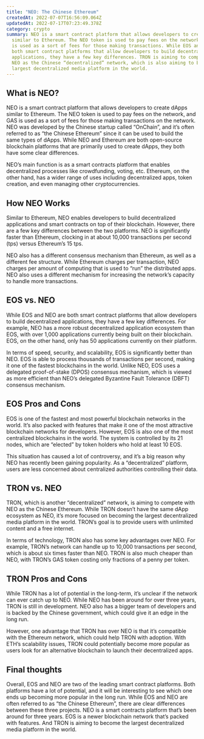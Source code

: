 ```yaml
---
title: "NEO: The Chinese Ethereum"
createdAt: 2022-07-07T16:56:09.064Z
updatedAt: 2022-07-17T07:23:49.378Z
category: crypto
summary: NEO is a smart contract platform that allows developers to create dApps
  similar to Ethereum. The NEO token is used to pay fees on the network, and GAS
  is used as a sort of fees for those making transactions. While EOS and NEO are
  both smart contract platforms that allow developers to build decentralized
  applications, they have a few key differences. TRON is aiming to compete with
  NEO as the Chinese “decentralized” network, which is also aiming to become the
  largest decentralized media platform in the world.
---
```


## What is NEO?

NEO is a smart contract platform that allows developers to create dApps similar to Ethereum. The NEO token is used to pay fees on the network, and GAS is used as a sort of fees for those making transactions on the network. NEO was developed by the Chinese startup called “OnChain”, and it’s often referred to as “the Chinese Ethereum” since it can be used to build the same types of dApps. While NEO and Ethereum are both open-source blockchain platforms that are primarily used to create dApps, they both have some clear differences.

NEO’s main function is as a smart contracts platform that enables decentralized processes like crowdfunding, voting, etc. Ethereum, on the other hand, has a wider range of uses including decentralized apps, token creation, and even managing other cryptocurrencies.

## How NEO Works

Similar to Ethereum, NEO enables developers to build decentralized applications and smart contracts on top of their blockchain. However, there are a few key differences between the two platforms. NEO is significantly faster than Ethereum, clocking in at about 10,000 transactions per second (tps) versus Ethereum’s 15 tps.

NEO also has a different consensus mechanism than Ethereum, as well as a different fee structure. While Ethereum charges per transaction, NEO charges per amount of computing that is used to “run” the distributed apps. NEO also uses a different mechanism for increasing the network’s capacity to handle more transactions.

## EOS vs. NEO

While EOS and NEO are both smart contract platforms that allow developers to build decentralized applications, they have a few key differences. For example, NEO has a more robust decentralized application ecosystem than EOS, with over 1,000 applications currently being built on their blockchain. EOS, on the other hand, only has 50 applications currently on their platform.

In terms of speed, security, and scalability, EOS is significantly better than NEO. EOS is able to process thousands of transactions per second, making it one of the fastest blockchains in the world. Unlike NEO, EOS uses a delegated proof-of-stake (DPOS) consensus mechanism, which is viewed as more efficient than NEO’s delegated Byzantine Fault Tolerance (DBFT) consensus mechanism.

## EOS Pros and Cons

EOS is one of the fastest and most powerful blockchain networks in the world. It’s also packed with features that make it one of the most attractive blockchain networks for developers. However, EOS is also one of the most centralized blockchains in the world. The system is controlled by its 21 nodes, which are “elected” by token holders who hold at least 10 EOS.

This situation has caused a lot of controversy, and it’s a big reason why NEO has recently been gaining popularity. As a “decentralized” platform, users are less concerned about centralized authorities controlling their data.

## TRON vs. NEO

TRON, which is another “decentralized” network, is aiming to compete with NEO as the Chinese Ethereum. While TRON doesn’t have the same dApp ecosystem as NEO, it’s more focused on becoming the largest decentralized media platform in the world. TRON’s goal is to provide users with unlimited content and a free internet.

In terms of technology, TRON also has some key advantages over NEO. For example, TRON’s network can handle up to 10,000 transactions per second, which is about six times faster than NEO. TRON is also much cheaper than NEO, with TRON’s GAS token costing only fractions of a penny per token.

## TRON Pros and Cons

While TRON has a lot of potential in the long-term, it’s unclear if the network can ever catch up to NEO. While NEO has been around for over three years, TRON is still in development. NEO also has a bigger team of developers and is backed by the Chinese government, which could give it an edge in the long run.

However, one advantage that TRON has over NEO is that it’s compatible with the Ethereum network, which could help TRON with adoption. With ETH’s scalability issues, TRON could potentially become more popular as users look for an alternative blockchain to launch their decentralized apps.

## Final thoughts

Overall, EOS and NEO are two of the leading smart contract platforms. Both platforms have a lot of potential, and it will be interesting to see which one ends up becoming more popular in the long run. While EOS and NEO are often referred to as “the Chinese Ethereum”, there are clear differences between these three projects. NEO is a smart contracts platform that’s been around for three years. EOS is a newer blockchain network that’s packed with features. And TRON is aiming to become the largest decentralized media platform in the world.
